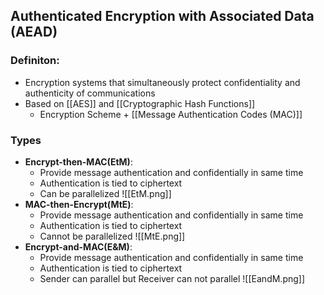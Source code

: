 ## Authenticated Encryption with Associated Data (AEAD)
### Definiton:
- Encryption systems that simultaneously protect confidentiality and authenticity of communications
- Based on [[AES]] and [[Cryptographic Hash Functions]]
	- Encryption Scheme + [[Message Authentication Codes (MAC)]]
### Types
- **Encrypt-then-MAC(EtM)**:
	- Provide message authentication and confidentially in same time
	- Authentication is tied to ciphertext
	- Can be parallelized
	![[EtM.png]]
- **MAC-then-Encrypt(MtE)**:
	- Provide message authentication and confidentially in same time
	- Authentication is tied to ciphertext
	- Cannot be parallelized
	![[MtE.png]]
- **Encrypt-and-MAC(E&M)**:
	- Provide message authentication and confidentially in same time
	- Authentication is tied to ciphertext
	- Sender can parallel but Receiver can not parallel
	![[EandM.png]]